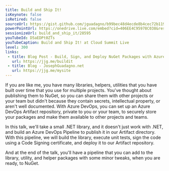 ```yaml
---
title: Build and Ship It!
isKeynote: false
isRetired: false
sourceUrl: https://gist.github.com/jguadagno/b99bec48d4ecde8b4cec72b119fbdcfa
powerPointUrl: https://onedrive.live.com/embed?cid=406EE4C95978C038&resid=406EE4C95978C038%2180218&authkey=ADoNOI1w81OXGt4&em=2
sessionizeUrl: build_and_ship_it/28595
youTubeId: D5aEDPt0ZTs
youTubeCaption: Build and Ship It! at Cloud Summit Live
level: 300
links:
 - title: Blog Post - Build, Sign, and Deploy NuGet Packages with Azure Pipeline
   url: https://jjg.me/buildit
 - title: Blog - JosephGuadagno.net
   url: https://jjg.me/mysite
---
```

If you are like me, you have many libraries, helpers,
utilities that you have built over time that you use for multiple projects.
You've thought about publishing them to NuGet,
so you can share them with other projects or your team but didn't because they contain secrets, intellectual property,
or aren't well documented.
With Azure DevOps, you can set up an Azure DevOps Artifact repository, private to you or your team,
to securely store your packages and make them available to other projects and teams.

In this talk, we'll take a small .NET library, and it doesn't just work with .NET,
and build an Azure DevOps Pipeline to publish it in our Artifact directory.
With this pipeline, we will build the library, execute unit tests,
sign the code using a Code Signing certificate, and deploy it to our Artifact repository.

And at the end of the talk, you'll have a pipeline that you can add to the library,
utility, and helper packages with some minor tweaks, when you are ready, to NuGet.
